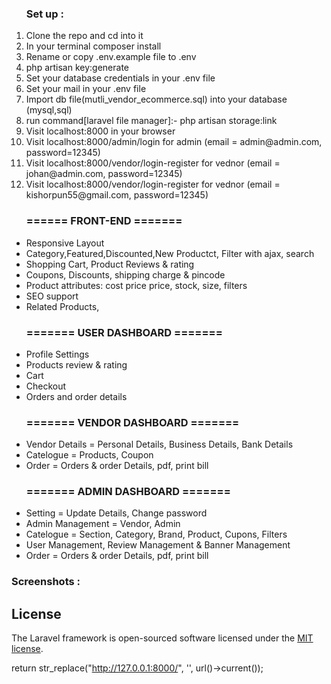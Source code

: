 <ol type="1">
    <h3>
        Set up :
    </h3>
    <li>Clone the repo and cd into it</li>
    <li>In your terminal composer install</li>
    <li>Rename or copy .env.example file to .env</li>
    <li>php artisan key:generate</li>
    <li>Set your database credentials in your .env file</li>
    <li>Set your mail in your .env file </li>
    <li>Import db file(mutli_vendor_ecommerce.sql) into your database (mysql,sql)</li>
    <li>run command[laravel file manager]:- php artisan storage:link</li>
    <li>Visit localhost:8000 in your browser</li>
    <li>Visit localhost:8000/admin/login for admin (email = admin@admin.com, password=12345)</li>
    <li>Visit localhost:8000/vendor/login-register for vednor (email = johan@admin.com, password=12345)</li>
    <li>Visit localhost:8000/vendor/login-register for vednor (email = kishorpun55@gmail.com, password=12345)</li>
</ol>
<ul> 
    <h3>
        ====== FRONT-END =======
    </h3>
    <li>Responsive Layout</li>
    <li>Category,Featured,Discounted,New Productct, Filter with ajax, search</li>
    <li>Shopping Cart, Product Reviews & rating</li>
    <li>Coupons, Discounts, shipping charge & pincode</li>
    <li>Product attributes: cost price price, stock, size, filters</li>
    <li>SEO support</li>
    <li>Related Products,</li>

</ul>
<ul>
    <h3>======= USER DASHBOARD =======</h3>
    <li>Profile Settings</li>
    <li>Products review  & rating</li>
    <li>Cart</li>
    <li>Checkout</li>
    <li>Orders and order details</li>
</ul>
<ul>
    <h3>======= VENDOR DASHBOARD =======</h3>
    <li> Vendor Details = Personal Details, Business Details, Bank Details </li>
    <li>Catelogue = Products, Coupon</li>
    <li>Order = Orders & order Details, pdf, print bill</li>
</ul>
<ul>
    <h3>======= ADMIN DASHBOARD =======</h3>
    <li>Setting = Update Details, Change password</li>
    <li>Admin Management = Vendor, Admin</li>
    <li>Catelogue = Section, Category, Brand, Product, Cupons, Filters</li>
    <li>User Management, Review Management & Banner Management</li>
    <li>Order = Orders & order Details, pdf, print bill</li>    
</ul>
<h3>Screenshots :</h3>








 



## License

The Laravel framework is open-sourced software licensed under the [MIT license](https://opensource.org/licenses/MIT).

 return str_replace("http://127.0.0.1:8000/", '', url()->current());
